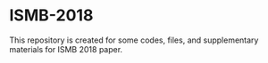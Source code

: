 # ISMB-2018
This repository is created for some codes, files, and supplementary materials for ISMB 2018 paper. 
